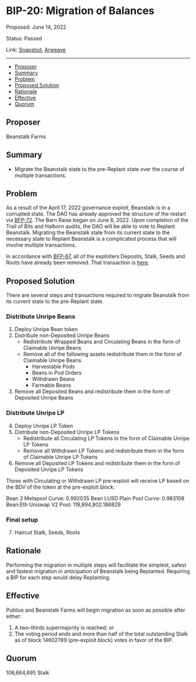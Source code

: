 # BIP-20: Migration of Balances

Proposed: June 14, 2022

Status: Passed

Link: [Snapshot](https://snapshot.org/#/beanstalkdao.eth/proposal/0xe47741c4bfa4ac97ad23bbec0db8b9a5f2efc3e1737b309476d90611698193f4), [Arweave](https://arweave.net/8leLKnJz1mersoxVMe8Wk_tIn6uidyw7vcAHdGes56Y)

---

- [Proposer](#proposer)
- [Summary](#summary)
- [Problem](#problem)
- [Proposed Solution](#proposed-solution)
- [Rationale](#rationale)
- [Effective](#effective)
- [Quorum](#quorum)

## Proposer

Beanstalk Farms

## Summary

* Migrate the Beanstalk state to the pre-Replant state over the course of multiple transactions.

## Problem

As a result of the April 17, 2022 governance exploit, Beanstalk is in a corrupted state. The DAO has already approved the structure of the restart via [BFP-72](https://snapshot.org/#/beanstalkfarms.eth/proposal/0xb87854d7f6f40f0877a1333028eab829b213fbcce03f16f9dd3832c8a98ab99b). The Barn Raise began on June 6, 2022. Upon completion of the Trail of Bits and Halborn audits, the DAO will be able to vote to Replant Beanstalk. Migrating the Beanstalk state from its current state to the necessary state to Replant Beanstalk is a complicated process that will involve multiple transactions.

In accordance with [BFP-67](https://snapshot.org/#/beanstalkfarms.eth/proposal/0xedd9f9c4d5246b0de0c27dca2b37563baacc667bd5fa1b58b8d85d62c49f3293), all of the exploiters Deposits, Stalk, Seeds and Roots have already been removed. That transaction is [here](https://etherscan.io/tx/0xb155cc344e6cb75e435407c83b536e070ff24d1fe7abd5b2872f278a497a641a).

## Proposed Solution

There are several steps and transactions required to migrate Beanstalk from its current state to the pre-Replant state. 

### Distribute Unripe Beans

1. Deploy Unripe Bean token
2. Distribute non-Deposited Unripe Beans
    * Redistribute Wrapped Beans and Circulating Beans in the form of Claimable Unripe Beans
    * Remove all of the following assets redistribute them in the form of Claimable Unripe Beans
        * Harvestable Pods
        * Beans in Pod Orders
        * Withdrawn Beans
        * Farmable Beans
3. Remove all Deposited Beans and redistribute them in the form of Deposited Unripe Beans

### Distribute Unripe LP

4. Deploy Unripe LP Token
5. Distribute non-Deposited Unripe LP Tokens
    * Redistribute all Circulating LP Tokens in the form of Claimable Unripe LP Tokens
    * Remove all Withdrawn LP Tokens and redistribute them in the form of Claimable Unripe LP Tokens
6. Remove all Deposited LP Tokens and redistribute them in the form of Deposited Unripe LP Tokens

Those with Circulating or Withdrawn LP pre-exploit will receive LP based on the BDV of the token at the pre-exploit block:

Bean 3 Metapool Curve: 0.992035
Bean LUSD Plain Pool Curve: 0.983108
Bean:Eth Uniswap V2 Pool: 119,894,802.186829

### Final setup
7. Haircut Stalk, Seeds, Roots

## Rationale

Performing the migration in multiple steps will facilitate the simplest, safest and fastest  migration in anticipation of Beanstalk being Replanted. Requiring a BIP for each step would delay Replanting. 

## Effective

Publius and Beanstalk Farms will begin migration as soon as possible after either:

1. A two-thirds supermajority is reached; or
2. The voting period ends and more than half of the total outstanding Stalk as of block 14602789 (pre-exploit block) votes in favor of the BIP.

## Quorum

106,664,695 Stalk
